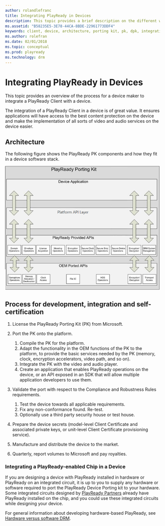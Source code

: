 ```yaml
---
author: rolandlefranc
title: Integrating PlayReady in Devices
description: This topic provides a brief description on the different ways to implement a DRM Client in a device and how to develop applications using DRM.
ms.assetid: "B58235E5-3E78-44CA-8BDE-22961773DDF4"
keywords: client, device, architecture, porting kit, pk, dpk, integration, embedded
ms.author: rolefran
ms.date: 02/01/2018
ms.topic: conceptual
ms.prod: playready
ms.technology: drm
---
```



# Integrating PlayReady in Devices

This topic provides an overview of the process for a device maker to integrate a PlayReady Client with a device.

The integration of a PlayReady Client in a device is of great value. It ensures applications will have access to the best content protection on the device and make the implementation of all sorts of video and audio services on the device easier.


## Architecture


The following figure shows the PlayReady PK components and how they fit in a device software stack.

![Porting Kit Architecture](../images/pk_in_device.png)


## Process for development, integration and self-certification

1. License the PlayReady Porting Kit (PK) from Microsoft.

2. Port the PK onto the platform.

    1. Compile the PK for the platform.
    2. Adapt the functionality in the OEM functions of the PK to the platform, to provide the basic services needed by the PK (memory, clock, encryption accelerators, video path, and so on).
    3. Integrate the PK with the video and audio player.
    4. Create an application that enables PlayReady operations on the device, or an API exposed in an SDK that will allow multiple application developers to use them.

3. Validate the port with respect to the Compliance and Robustness Rules requirements.

    1. Test the device towards all applicable requirements.
    2. Fix any non-conformance found. Re-test.
    3. Optionally use a third party security house or test house.

4. Prepare the device secrets (model-level Client Certificate and associated private keys, or unit-level Client Certificate provisioning service).

5. Manufacture and distribute the device to the market.

6. Quarterly, report volumes to Microsoft and pay royalties.


### Integrating a PlayReady-enabled Chip in a Device

If you are designing a device with PlayReady installed in hardware or PlayReady on an integrated circuit, it is up to you to supply any hardware or software required to port the PlayReady Device Porting kit to your hardware. Some integrated circuits designed by [PlayReady Partners](https://www.microsoft.com/playready/partners/) already have PlayReady installed on the chip, and you could use these integrated circuits while designing your device.

For general information about developing hardware-based PlayReady, see [Hardware versus software DRM](security-level.md#hardwarevssoftware).
